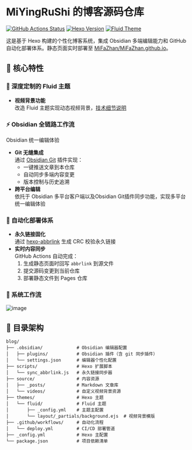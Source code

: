 # MiYingRuShi 的博客源码仓库

[![GitHub Actions Status](https://img.shields.io/github/actions/workflow/status/MiFaZhan/blog/deploy.yml?label=自动部署)](https://github.com/MiFaZhan/blog/actions)
[![Hexo Version](https://img.shields.io/badge/Hexo-6.3+-blue)](https://hexo.io)
[![Fluid Theme](https://img.shields.io/badge/Theme-Fluid_Custom-2CA5E0)](https://github.com/fluid-dev/hexo-theme-fluid)

这是基于 Hexo 构建的个性化博客系统，集成 Obsidian 多端编辑能力和 GitHub 自动化部署体系。静态页面实时部署至 [MiFaZhan/MiFaZhan.github.io](https://github.com/MiFaZhan/MiFaZhan.github.io)。

## 🌟 核心特性

### 🎨 深度定制的 Fluid 主题
- **视频背景功能**  
  改造 Fluid 主题实现动态视频背景，[技术细节说明](https://mifazhan.top/posts/46339511/)

### ⚡️ Obsidian 全链路工作流
Obsidian 统一编辑体验
- **Git 无缝集成**  
  通过 [Obsidian Git](https://github.com/denolehov/obsidian-git) 插件实现：
  - 一键推送文章到本仓库
  - 自动同步多端内容变更
  - 版本控制与历史追溯
- **跨平台编辑**  
  依托于 Obsidian 多平台客户端以及Obsidian Git插件同步功能，实现多平台统一编辑体验

### 🤖 自动化部署体系
- **永久链接固化**  
  通过 [hexo-abbrlink](https://github.com/ohroy/hexo-abbrlink) 生成 CRC 校验永久链接
- **实时内容同步**  
  GitHub Actions 自动完成：
  1. 生成静态页面时回写 `abbrlink` 到源文件
  2. 提交源码变更到当前仓库
  3. 部署静态文件到 Pages 仓库

### 🔄 系统工作流

![image](https://github.com/user-attachments/assets/dfd9d480-18f9-410a-b5eb-5cb8a8a190d1)


## 📁 目录架构

```text
blog/
├── .obsidian/             # Obsidian 编辑器配置
│   ├── plugins/           # Obsidian 插件（含 git 同步插件）
│   └── settings.json      # 编辑器个性化配置
├── scripts/               # Hexo 扩展脚本
│   └── sync_abbrlink.js   # 永久链接同步器
├── source/                # 内容资源
│   ├── _posts/            # Markdown 文章库
│   └── videos/            # 自定义视频背景资源
├── themes/                # Hexo 主题
│   └── fluid/             # Fluid 主题
│       ├── _config.yml    # 主题主配置
│       └── layout/_partials/background.ejs  # 视频背景模版
├── .github/workflows/     # 自动化流程
│   └── deploy.yml         # CI/CD 部署管道
├── _config.yml            # Hexo 主配置
└── package.json           # 项目依赖清单
